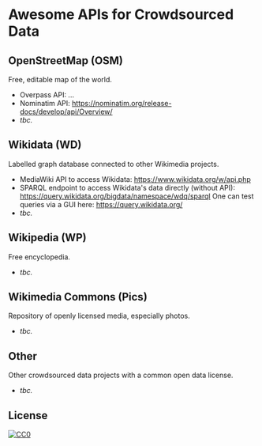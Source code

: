 # Awesome APIs for Crowdsourced Data

## OpenStreetMap (OSM)
Free, editable map of the world.

* Overpass API: ...
* Nominatim API: https://nominatim.org/release-docs/develop/api/Overview/
* _tbc._

## Wikidata (WD)
Labelled graph database connected to other Wikimedia projects.

* MediaWiki API to access Wikidata: https://www.wikidata.org/w/api.php
* SPARQL endpoint to access Wikidata's data directly (without API): https://query.wikidata.org/bigdata/namespace/wdq/sparql One can test queries via a GUI here: https://query.wikidata.org/
* _tbc._

## Wikipedia (WP)
Free encyclopedia.

* _tbc._

## Wikimedia Commons (Pics) 
Repository of openly licensed media, especially photos.

* _tbc._

## Other
Other crowdsourced data projects with a common open data license.

* _tbc._


## License

[![CC0](http://i.creativecommons.org/p/zero/1.0/88x31.png)](http://creativecommons.org/publicdomain/zero/1.0/)
